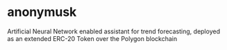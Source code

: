 # anonymusk

Artificial Neural Network enabled assistant for trend forecasting, deployed as an extended ERC-20 Token over the Polygon blockchain
